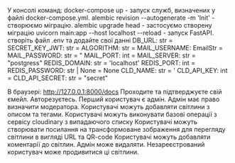 У консолі команд:
docker-compose up - запуск служб, визначених у файлі docker-compose.yml.
alembic revision --autogenerate -m 'Init' - створюємо міграцію.
alembic upgrade head - застосуємо створену міграцію
uvicorn main:app --host localhost --reload - запуск FastAPI.
створіть файл .env та додайте свої данні
DB_URL: str = 
SECRET_KEY_JWT: str = 
ALGORITHM: str = 
MAIL_USERNAME: EmailStr = 
MAIL_PASSWORD: str = "
MAIL_PORT: int = 
MAIL_SERVER: str = "postgress"
REDIS_DOMAIN: str = 'localhost'
REDIS_PORT: int = 
REDIS_PASSWORD: str | None = None
CLD_NAME: str = '
CLD_API_KEY: int = 
CLD_API_SECRET: str = "secret"

В браузері:
http://127.0.0.1:8000/docs
Проходите та підтверджуєте свій ємейл. 
Авторезуєтесь. Перший користувач є адмін. 
Адмін має право визначити модератора.
Користувачі можуть добавляти світлини з описом та тегами.
Користувачі можуть виконувати базові операції з сервісу cloudinary з випадаючого списку
Користувачі можуть створювати посилання на трансформоване зображення для перегляду світлини в вигляді URL та QR-code
Користувачі можуть добавляти коментарії до світлин. Адмін може видаляти.
Незареєстрований користувач може продивитися ці світлини.
